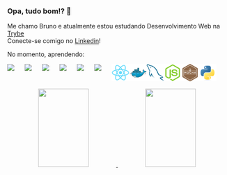 ### Opa, tudo bom!? 👋

Me chamo Bruno e atualmente estou estudando Desenvolvimento Web na [Trybe](https://www.betrybe.com/) <br>
Conecte-se comigo no [Linkedin](https://www.linkedin.com/in/brunoopinheirojr/)!

No momento, aprendendo:
<section style = "display: flex;">
  <img src="https://cdn.jsdelivr.net/gh/devicons/devicon/icons/git/git-original.svg" style="width: 40px" />
  <img src="https://cdn.jsdelivr.net/gh/devicons/devicon/icons/github/github-original.svg" style="width: 40px" />
  <img src="https://cdn.jsdelivr.net/gh/devicons/devicon/icons/html5/html5-original.svg" style="width: 40px" />
  <img src="https://cdn.jsdelivr.net/gh/devicons/devicon/icons/css3/css3-original.svg" style="width: 40px" />
  <img src="https://cdn.jsdelivr.net/gh/devicons/devicon/icons/javascript/javascript-original.svg" style="width: 40px" />
  <img src="https://cdn.jsdelivr.net/gh/devicons/devicon/icons/jest/jest-plain.svg" style="width: 40px" />
  <img src="https://github.com/devicons/devicon/blob/master/icons/react/react-original.svg" style="width: 40px" />
  <img src="https://github.com/devicons/devicon/blob/master/icons/docker/docker-original.svg" style="width: 40px" />
  <img src="https://github.com/devicons/devicon/blob/master/icons/mysql/mysql-original.svg" style="width: 40px" />
  <img src="https://github.com/devicons/devicon/blob/master/icons/nodejs/nodejs-original.svg" style="width: 40px" />
  <img src="https://github.com/devicons/devicon/blob/master/icons/mocha/mocha-plain.svg" style="width: 40px" />
  <img src="https://github.com/devicons/devicon/blob/master/icons/python/python-original.svg" style="width: 40px" />
</section>
<br />
<section align="center">
  <a href="https://github.com/brunoopinheiro">
    <img height="180em" width="48%" src="https://github-readme-stats.vercel.app/api/top-langs/?username=brunoopinheiro&layout=compact&theme=gotham" />
    <img height="180em" width="48%" src="https://github-readme-stats.vercel.app/api?username=brunoopinheiro&show_icons=true&theme=gotham" />    
  </a>
</section>
